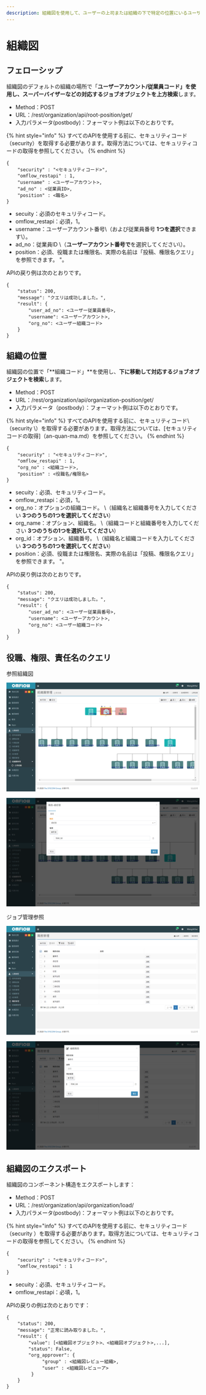 ```yaml
---
description: 組織図を使用して、ユーザーの上司または組織の下で特定の位置にいるユーザーを見つけます
---
```


# 組織図

## フェローシップ

組織図のデフォルトの組織の場所で「**ユーザーアカウント/従業員コード」**を使用し、スーパーバイザーなどの対応するジョブオブジェクトを**上方検索**します。

* Method：POST
* URL：/rest/organization/api/root-position/get/
* 入力パラメータ(postbody)：フォーマット例は以下のとおりです。

{% hint style="info" %}
すべてのAPIを使用する前に、セキュリティコード（security）を取得する必要があります。取得方法については、セキュリティコードの取得を参照してください。
{% endhint %}

```
{
	"security" : "<セキュリティコード>",
	"omflow_restapi" : 1,
	"username" : <ユーザーアカウント>,
	"ad_no" : <従業員ID>,
	"position" : <職名>
}
```

* secuity：必須のセキュリティコード。
* omflow\_restapi：必須，1。
* username：ユーザーアカウント番号\（および従業員番号 **1つを選択**できます\）。
* ad\_no：従業員ID \（**ユーザーアカウント番号で**を選択してください\）。
* position：必須、役職または権限名、実際の名前は「投稿、権限名クエリ」を参照できます。 "。

APIの戻り例は次のとおりです。

```
{
    "status": 200,
    "message": "クエリは成功しました。",
    "result": {
        "user_ad_no": <ユーザー従業員番号>,
        "username": <ユーザーアカウント>,
        "org_no": <ユーザー組織コード>
    }
}
```

## 組織の位置

組織図の位置で「**組織コード」**を使用し、**下に移動して対応するジョブオブジェクトを検索**します。

* Method：POST
* URL：/rest/organization/api/organization-position/get/
* 入力パラメータ（postbody）：フォーマット例は以下のとおりです。

{% hint style="info" %}
すべてのAPIを使用する前に、セキュリティコード\（security \）を取得する必要があります。取得方法については、\[セキュリティコードの取得]（an-quan-ma.md）を参照してください。
{% endhint %}

```
{
	"security" : "<セキュリティコード>",
	"omflow_restapi" : 1,
	"org_no" : <組織コード>,
	"position" : <役職名/権限名>
}
```

* secuity：必須、セキュリティコード。
* omflow\_restapi：必須，1。
* org\_no：オプションの組織コード。 \（組織名と組織番号を入力してください **3つのうちの1つを選択してください**）
* org\_name：オプション、組織名。 \（組織コードと組織番号を入力してください **3つのうちの1つを選択してください**）
* org\_id：オプション、組織番号。 \（組織名と組織コードを入力してください **3つのうちの1つを選択してください**）
* position：必須、役職または権限名、実際の名前は「投稿、権限名クエリ」を参照できます。 "。

APIの戻り例は次のとおりです。

```
{
    "status": 200,
    "message": "クエリは成功しました。",
    "result": {
        "user_ad_no": <ユーザー従業員番号>,
        "username": <ユーザーアカウント>,
        "org_no": <ユーザー組織コード>
    }
}
```

## 役職、権限、責任名のクエリ

参照組織図

![場所：ホーム>ユーザー管理>組織図管理>メイングループ](<../.gitbook/assets/image (56).png>)

![ジョブの「歯車」アイコンをクリックすると、ジョブのタイトルと権限の名前が表示されます](<../.gitbook/assets/image (8).png>)

ジョブ管理参照

![場所：メインメニュー>ユーザー管理>職務管理](<../.gitbook/assets/image (12).png>)

![任意の位置の\[編集\]ボタンをクリックすると、含まれている権利と責任の名前を確認できます](<../.gitbook/assets/image (61).png>)

## 組織図のエクスポート

組織図のコンポーネント構造をエクスポートします：

* Method：POST
* URL：/rest/organization/api/organization/load/
* 入力パラメータ(postbody)：フォーマット例は以下のとおりです。

{% hint style="info" %}
すべてのAPIを使用する前に、セキュリティコード（security ）を取得する必要があります。取得方法については、セキュリティコードの取得を参照してください。
{% endhint %}

```
{
	"security" : "<セキュリティコード>",
	"omflow_restapi" : 1
}
```

* secuity：必須、セキュリティコード。
* omflow\_restapi：必填，1。

APIの戻りの例は次のとおりです：

```
{
    "status": 200,
    "message": "正常に読み取りました。",
    "result": {
        "value": [<組織図オブジェクト>、<組織図オブジェクト>,...],
        "status": False,
        "org_approver": {
             "group" : <組織図レビュー組織>,
             "user" : <組織図レビューア>
         }
    }
}
```
